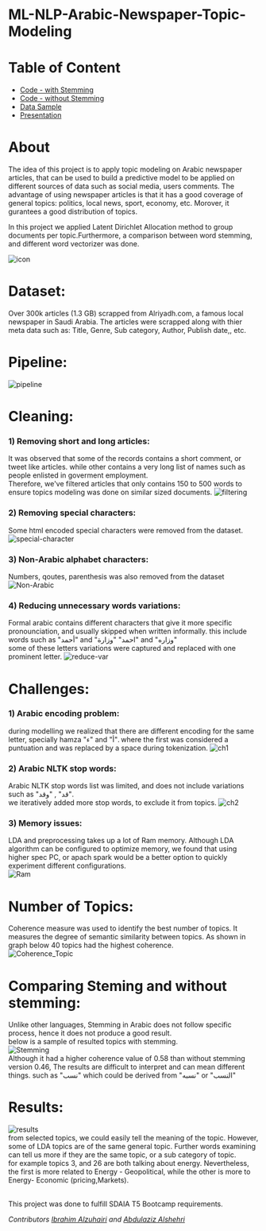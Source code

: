 # ML-NLP-Arabic-Newspaper-Topic-Modeling

# Table of Content
- [Code - with Stemming](https://github.com/AbdulazizAlshehri/ML-NLP-Arabic-Newspaper-Topic-Modeling/blob/main/LDA_Stemming.ipynb)
- [Code - without Stemming](https://github.com/AbdulazizAlshehri/ML-NLP-Arabic-Newspaper-Topic-Modeling/blob/main/LDA_NoStemming.ipynb)
- [Data Sample](https://github.com/AbdulazizAlshehri/ML-NLP-Arabic-Newspaper-Topic-Modeling/tree/main/Data)
- [Presentation](https://github.com/AbdulazizAlshehri/ML-NLP-Arabic-Newspaper-Topic-Modeling/blob/main/Presentation/NLP%20Presentation.pdf)

# About
The idea of this project is to apply topic modeling on Arabic newspaper articles, that can be used to build a predictive model to be applied on different sources of data such as social media, users comments. The advantage of using newspaper articles is that it has a good coverage of general topics: politics, local news, sport, economy, etc. Morover, it gurantees a good distribution of topics. <br>

In this project we applied Latent Dirichlet Allocation method to group documents per topic.Furthermore, a comparison between word stemming, and different word vectorizer was done.

![icon](imgs/icon.JPG?raw=true "icon")


# Dataset:
Over 300k articles (1.3 GB) scrapped from Alriyadh.com, a famous local newspaper in Saudi Arabia. The articles were scrapped along with thier meta data such as: Title, Genre, Sub category, Author, Publish date,, etc.


# Pipeline:
![pipeline](imgs/pipeline.JPG?raw=true "Pipeline")

# Cleaning:

### 1) Removing short and long articles:
It was observed that some of the records contains a short comment, or tweet like articles. while other contains a very long list of names such as people enlisted in goverment employment. <br>
Therefore, we've filtered articles that only contains 150 to 500 words to ensure topics modeling was done on similar sized documents.
![filtering](imgs/filtering.JPG?raw=true "filtering")

### 2) Removing special characters:
Some html encoded special characters were removed from the dataset. 
![special-character](imgs/special-character.JPG?raw=true "special-character")

### 3) Non-Arabic alphabet characters:
Numbers, qoutes, parenthesis was also removed from the dataset
![Non-Arabic](imgs/non-arabic.JPG?raw=true "Non-Arabic")

### 4) Reducing unnecessary words variations:
Formal arabic contains different characters that give it more specific pronounciation, and usually skipped when written informally. this include words such as "أحمد" and "احمد"
"وزارة" and "وزاره" 
<br> some of these letters variations were captured and replaced with one prominent letter. 
![reduce-var](imgs/reduce-var.JPG?raw=true "reduce-var")

# Challenges:
### 1) Arabic encoding problem:
during modelling we realized that there are different encoding for the same letter, specially hamza "ء"  and "أ". where the first was considered a puntuation and was replaced by a space during tokenization.
![ch1](imgs/ch1.JPG?raw=true "ch1")
### 2) Arabic NLTK stop words:
Arabic NLTK stop words list was limited, and does not include variations such as "قد" , "وقد". <br>
we iteratively added more stop words, to exclude it from topics.
![ch2](imgs/ch2.JPG?raw=true "ch2")
### 3) Memory issues:
LDA and preprocessing takes up a lot of Ram memory. Although LDA algorithm can be configured to optimize memory, we found that using higher spec PC, or apach spark would be a better option to quickly experiment different configurations.<br>
![Ram](imgs/Ram.png?raw=true "Ram")<br>


# Number of Topics:
Coherence measure was used to identify the best number of topics. It measures the degree of semantic similarity between topics. As shown in graph below 40 topics had the highest coherence.<br>
![Coherence_Topic](imgs/Coherence_Topic.JPG?raw=true "Ram")


# Comparing Steming and without stemming:
Unlike other languages, Stemming in Arabic does not follow specific process, hence it does not produce a good result. 
<br> below is a sample of resulted topics with stemming. <br>
![Stemming](imgs/stemming.JPG?raw=true "Stemming")<br>
Although it had a higher coherence value of 0.58 than without stemming version 0.46, The results are difficult to interpret and can mean different things. such as "نسب" which could be derived from  "نسبه" or "النسب"

# Results:
![results](imgs/results.JPG?raw=true "results")
<br>
from selected topics, we could easily tell the meaning of the topic. However, some of LDA topics are of the same general topic. Further words examining can tell us more if they are the same topic, or a sub category of topic.<br>
for example topics 3, and 26 are both talking about energy. Nevertheless, the first is more related to Energy - Geopolitical, while the other is more to Energy- Economic (pricing,Markets).


</br>
This project was done to fulfill SDAIA T5 Bootcamp requirements.

*Contributors [Ibrahim Alzuhairi](https://github.com/ibalzuhairi) and [Abdulaziz Alshehri](https://github.com/AbdulazizAlshehri)*

